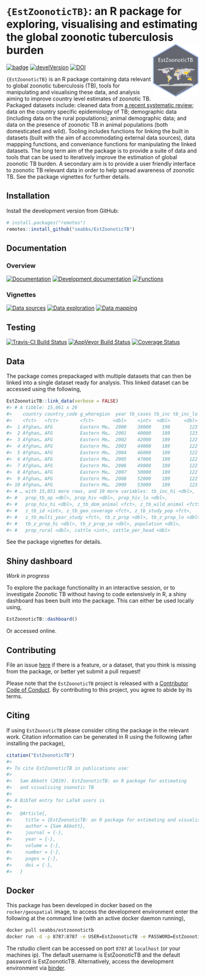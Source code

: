
# `{EstZoonoticTB}`: an R package for exploring, visualising and estimating the global zoonotic tuberculosis burden <img src="man/figures/logo.png" align="right" alt="" width="120" />

[![badge](https://img.shields.io/badge/Launch-EstZoonoticTB-green.svg)](https://mybinder.org/v2/gh/seabbs/EstZoonoticTB/master?urlpath=rstudio)
[![develVersion](https://img.shields.io/badge/devel%20version-0.2.0-lightgrey.svg?style=flat)](https://github.com/seabbs/EstZoonoticTB)
[![DOI](https://zenodo.org/badge/112591837.svg)](https://zenodo.org/badge/latestdoi/112591837)

`{EstZoonoticTB}` is an R package containing data relevant to global
zoonotic tuberculosis (TB), tools for manipulating and visualising these
data, and analysis aiming to improve country level estimates of zoonotic
TB. Packaged datasets include: cleaned data from [a recent systematic
review](https://www.ncbi.nlm.nih.gov/pmc/articles/PMC4816377/); data on
the country specific epidemiology of TB; demographic data (including
data on the rural populations); animal demographic data; and data on the
presence of zoonotic TB in animal populations (both domesticated and
wild). Tooling includes functions for linking the built in datasets
(built with the aim of accommodating external data sources), data
mappping functions, and conveniance functions for manipulating the
linked datasets. The long term aim of the package is to provide a suite
of data and tools that can be used to iteratively improve the estimation
of global zoonotic TB burden. A secondary aim is to provide a user
friendly interface to zoonotic TB relevant data in order to help spread
awareness of zoonotic TB. See the package vignettes for further details.

## Installation

Install the development version from GitHub:

``` r
# install.packages("remotes")
remotes::install_github("seabbs/EstZoonoticTB")
```

## Documentation

### Overview

[![Documentation](https://img.shields.io/badge/Documentation-release-lightgrey.svg?style=flat)](https://www.samabbott.co.uk/EstZoonoticTB/)
[![Development
documentation](https://img.shields.io/badge/Documentation-development-lightblue.svg?style=flat)](https://www.samabbott.co.uk/EstZoonoticTB/dev)
[![Functions](https://img.shields.io/badge/Documentation-functions-orange.svg?style=flat)](https://www.samabbott.co.uk/EstZoonoticTB/reference/index.html)

### Vignettes

[![Data
sources](https://img.shields.io/badge/Documentation-data%20sources-lightgrey.svg?style=flat)](https://www.samabbott.co.uk/EstZoonoticTB/articles/data-sources.html)
[![Data
exploration](https://img.shields.io/badge/Documentation-data%20exploration-blue.svg?style=flat)](https://www.samabbott.co.uk/EstZoonoticTB/articles/data-exploration.html)
[![Data
mapping](https://img.shields.io/badge/Documentation-data%20mapping-green.svg?style=flat)](https://www.samabbott.co.uk/EstZoonoticTB/articles/data-mapping.html)

## Testing

[![Travis-CI Build
Status](https://travis-ci.org/seabbs/EstZoonoticTB.svg?branch=master)](https://travis-ci.org/seabbs/EstZoonoticTB)
[![AppVeyor Build
Status](https://ci.appveyor.com/api/projects/status/github/seabbs/EstZoonoticTB?branch=master&svg=true)](https://ci.appveyor.com/project/seabbs/EstZoonoticTB)
[![Coverage
Status](https://img.shields.io/codecov/c/github/seabbs/EstZoonoticTB/master.svg)](https://codecov.io/github/seabbs/EstZoonoticTB?branch=master)

## Data

The package comes prepackaged with multiple datasets that can then be
linked into a single dataset ready for analysis. This linked dataset can
be accessed using the following,

``` r
EstZoonoticTB::link_data(verbose = FALSE)
#> # A tibble: 15,061 x 26
#>    country country_code g_whoregion  year tb_cases tb_inc tb_inc_lo
#>    <fct>   <fct>        <fct>       <dbl>    <int>  <dbl>     <dbl>
#>  1 Afghan… AFG          Eastern Me…  2000    38000    190       123
#>  2 Afghan… AFG          Eastern Me…  2001    40000    189       123
#>  3 Afghan… AFG          Eastern Me…  2002    42000    189       122
#>  4 Afghan… AFG          Eastern Me…  2003    44000    189       122
#>  5 Afghan… AFG          Eastern Me…  2004    46000    189       122
#>  6 Afghan… AFG          Eastern Me…  2005    47000    189       122
#>  7 Afghan… AFG          Eastern Me…  2006    49000    189       122
#>  8 Afghan… AFG          Eastern Me…  2007    50000    189       122
#>  9 Afghan… AFG          Eastern Me…  2008    52000    189       122
#> 10 Afghan… AFG          Eastern Me…  2009    53000    189       123
#> # … with 15,051 more rows, and 19 more variables: tb_inc_hi <dbl>,
#> #   prop_tb_ep <dbl>, prop_hiv <dbl>, prop_hiv_lo <dbl>,
#> #   prop_hiv_hi <dbl>, z_tb_dom_animal <fct>, z_tb_wild_animal <fct>,
#> #   z_tb_id <int>, z_tb_geo_coverage <fct>, z_tb_study_pop <fct>,
#> #   z_tb_multi_year_study <fct>, tb_z_prop <dbl>, tb_z_prop_lo <dbl>,
#> #   tb_z_prop_hi <dbl>, tb_z_prop_se <dbl>, population <dbl>,
#> #   prop_rural <dbl>, cattle <int>, cattle_per_head <dbl>
```

See the package vignettes for details.

## Shiny dashboard

*Work in progress*

To explore the package functionality in an interactive session, or to
investigate Zoonotic TB without having to code extensively in R, a shiny
dashboard has been built into the package. This can either be used
locally using,

``` r
EstZoonoticTB::dashboard()
```

Or accessed online.

## Contributing

File an issue [here](https://github.com/seabbs/EstZoonoticTB/issues) if
there is a feature, or a dataset, that you think is missing from the
package, or better yet submit a pull request\!

Please note that the `EstZoonoticTB` project is released with a
[Contributor Code of
Conduct](https://github.com/seabbs/EstZoonoticTB/blob/master/.github/CODE_OF_CONDUCT.md).
By contributing to this project, you agree to abide by its terms.

## Citing

If using `EstZoonoticTB` please consider citing the package in the
relevant work. Citation information can be generated in R using the
following (after installing the package),

``` r
citation("EstZoonoticTB")
#> 
#> To cite EstZoonoticTB in publications use:
#> 
#>   Sam Abbott (2019). EstZoonoticTB: an R package for estimating
#>   and visualising zoonotic TB
#> 
#> A BibTeX entry for LaTeX users is
#> 
#>   @Article{,
#>     title = {EstZoonoticTB: an R package for estimating and visualising zoonotic TB},
#>     author = {Sam Abbott},
#>     journal = {-},
#>     year = {-},
#>     volume = {-},
#>     number = {-},
#>     pages = {-},
#>     doi = {-},
#>   }
```

## Docker

This package has been developed in docker based on the
`rocker/geospatial` image, to access the development environment enter
the following at the command line (with an active docker daemon
running),

``` bash
docker pull seabbs/estzoonotictb
docker run -d -p 8787:8787 -e USER=EstZoonoticTB -e PASSWORD=EstZoonoticTB --name EstZoonoticTB seabbs/estzoonotictb
```

The rstudio client can be accessed on port `8787` at `localhost` (or
your machines ip). The default username is EstZoonoticTB and the default
password is EstZoonoticTB. Alternatively, access the development
environment via
[binder](https://mybinder.org/v2/gh/seabbs/EstZoonoticTB/master?urlpath=rstudio).
